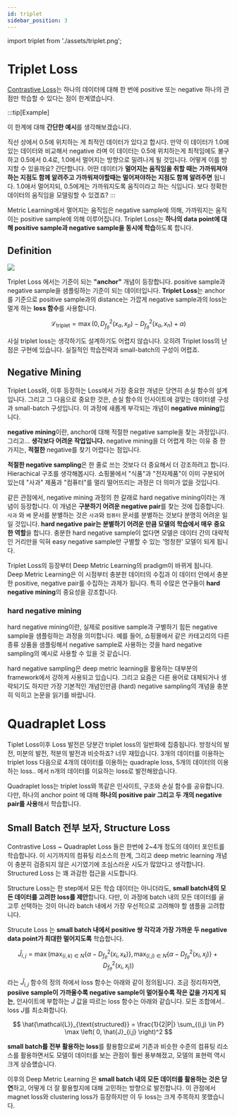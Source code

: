 ```yaml
---
id: triplet
sidebar_position: 3
---
```

import triplet from './assets/triplet.png';

# Triplet Loss

[Contrastive Loss](/docs/concepts/deeplearning/loss/contrastive.md)는 하나의 데이터에 대해 한 번에 positive 또는 negative 하나의 관점만 학습할 수 있다는 점이 한계였습니다.

:::tip[Example]

이 한계에 대해 **간단한 예시**를 생각해보겠습니다.

직선 상에서 0.5에 위치하는 게 최적인 데이터가 있다고 합시다. 만약 이 데이터가 1.0에 있는 데이터와 비교해서 negative 라며 이 데이터는 0.5에 위치하는게 최적임에도 불구하고 0.5에서 0.4로, 1.0에서 멀어지는 방향으로 밀려나게 될 것입니다. 어떻게 이를 방지할 수 있을까요? 간단합니다. 어떤 데이터가 **멀어지는 움직임을 취할 때는 가까워져야하는 지점도 함께 알려주고 가까워져야할때는 멀어져야하는 지점도 함께 알려주면** 됩니다. 1.0에서 멀어지되, 0.5에게는 가까워지도록 움직이라고 하는 식입니다. 보다 정확한 데이터의 움직임을 모델링할 수 있겠죠?
:::

Metric Learning에서 멀어지는 움직임은 negative sample에 의해, 가까워지는 움직이는 positive sample에 의해 이루어집니다. Triplet Loss는 **하나의 data point에 대해 positive sample과 negative sample을 동시에 학습**하도록 합니다.

## Definition

<div style={{textAlign: 'Center'}}>
    <img src={triplet} style={{border: 'solid', width: 700}} />
</div>

Triplet Loss 에서는 기준이 되는 **"anchor"** 개념이 등장합니다. positive sample과 negative sample을 샘플링하는 기준이 되는 데이터입니다. **Triplet Loss**는 anchor를 기준으로 positive sample과의 distance는 가깝게 negative sample과의 loss는 멀게 하는 **loss 함수**를 사용합니다.

$$
\mathcal{L}_{\text{triplet}} = \max \left( 0, D^2_{f_\theta}(x_a, x_p) - D^2_{f_\theta}(x_a, x_n) + \alpha \right)
$$

사실 triplet loss는 생각하기도 설계하기도 어렵지 않습니다. 오히려 Triplet loss의 난점은 구현에 있습니다. 실질적인 학습전략과 small-batch의 구성이 어렵죠.

## Negative Mining

Triplet Loss와, 이후 등장하는 Loss에서 가장 중요한 개념은 당연히 손실 함수의 설계입니다. 그리고 그 다음으로 중요한 것은, 손실 함수의 인사이트에 걸맞는 데이터셑 구성과 small-batch 구성입니다. 이 과정에 새롭게 부각되는 개념이 **negative mining**입니다. 

**negative mining**이란, anchor에 대해 적절한 negative sample을 찾는 과정입니다. 그리고... **생각보다 어려운 작업입니다.** negative mining을 더 어렵게 하는 이유 중 한 가지는, **적절한** negative를 찾기 어렵다는 점입니다. 

**적절한 negative sampling**은 한 줄로 쓰는 것보다 더 중요해서 더 강조하려고 합니다. Hierachical 구조를 생각해봅시다. 쇼핑몰에서 "식품"과 "전자제품"이 이미 구분되어 있는데 "사과" 제품과 "컴퓨터"를 멀리 떨어뜨리는 과정은 더 의미가 없을 것입니다. 

같은 관점에서, negative mining 과정의 한 갈래로 hard negative mining이라는 개념이 등장합니다. 이 개념은 **구분하기 어려운 negative pair**를 찾는 것에 집중합니다. `사과` 와 `배` 문서를 분별하는 것은 `사과`와 `컴퓨터` 문서를 분별하는 것보다 분명히 어려운 일일 것입니다. **hard negative pair는 분별하기 어려운 만큼 모델의 학습에서 매우 중요한 역할**을 합니다. 충분한 hard negative sample이 없다면 모델은 데이터 간의 대략적인 거리만을 익혀 easy negative sample만 구별할 수 있는 '멍청한' 모델이 되게 됩니다. 

Triplet Loss의 등장부터 Deep Metric Learning의 pradigm이 바뀌게 됩니다. Deep Metric Learning은 이 시점부터 충분한 데이터의 수집과 이 데이터 안에서 충분한 positive, negative pair를 수집하는 과제가 됩니다. 특히 수많은 연구들이 **hard negative mining**의 중요성을 강조합니다. 

### hard negative mining

hard negative mining이란, 실제로 positive sample과 구별하기 힘든 negative sample을 샘플링하는 과정을 의미합니다. 예를 들어, 쇼핑몰에서 같은 카테고리의 다른 종류 상품을 샘플링해서 negative sample로 사용하는 것을 hard negative sampling의 예시로 사용할 수 있을 것 같습니다. 

hard negative sampling은 deep metric learning을 활용하는 대부분의 framework에서 강하게 사용되고 있습니다. 그리고 요즘은 다른 용어로 대체되거나 생략되기도 하지만 가장 기본적인 개념인만큼 (hard) negative sampling의 개념을 충분히 익히고 논문을 읽기를 바랍니다. 


# Quadraplet Loss

Tiplet Loss이후 Loss 발전은 당분간 triplet loss의 일반화에 집중됩니다. 방정식의 발전, 미분의 발전, 적분의 발전과 비슷하죠? 너무 재밌습니다. 3개의 데이터를 이용하는 triplet loss 다음으로 4개의 데이터를 이용하는 quadraple loss, 5개의 데이터의 이용하는 loss.. 에서 n개의 데이터를 이요하는 loss로 발전해왔습니다.

Quadraplet loss는 triplet loss와 똑같은 인사이트, 구조와 손실 함수를 공유합니다. 다만, 하나의 anchor point 에 대해 **하나의 positive pair 그리고 두 개의 negative pair를 사용**해서 학습합니다.

## Small Batch 전부 보자, Structure Loss

Contrastive Loss ~ Quadraplet Loss 들은 한번에 2~4개 정도의 데이터 포인트를 학습합니다. 이 시기까지의 컴퓨팅 리소스의 한계, 그리고 deep metric learning 개념이 충분히 검증되지 않은 시기였기에 조심스러운 시도가 많았다고 생각합니다. Structured Loss 는 꽤 과감한 접근을 시도합니다.

Structure Loss는 한 step에서 모든 학습 데이터는 아니더라도, **small batch내의 모든 데이터를 고려한 loss를 제안**합니다. 다만, 이 과정에 batch 내의 모든 데이터를 골고루 선택하는 것이 아니라 batch 내에서 가장 우선적으로 고려해야 할 샘플을 고려합니다.

Strucute Loss 는 **small batch 내에서 positive 쌍 각각과 가장 가까운 두 negative data point가 최대한 멀어지도록** 학습합니다. 

$$
\hat{J}_{i,j} = \max \left( \max_{(i,k) \in N} \left\{ \alpha - D^2_{f_\theta}(x_i, x_k) \right\}, \max_{(l,j) \in N} \left\{ \alpha - D^2_{f_\theta}(x_l, x_j) \right\} + D^2_{f_\theta}(x_i, x_j) \right)
$$

라는 $\hat{J}_{i,j}$ 함수의 정의 하에서 loss 함수는 아래와 같이 정의됩니다. 조금 정리하자면, **posiive sample이 가까울수록 negative sample이 멀어질수록 작은 값을 가지게 되는**, 인사이트에 부합하는 $J$ 값을 따르는 loss 함수는 아래와 같습니다. 모든 조합에서.. loss $J$를 최소화합니다.

$$
\hat{\mathcal{L}}_{\text{structured}} = \frac{1}{2|P|} \sum_{(i,j) \in P} \max \left( 0, \hat{J}_{i,j} \right)^2
$$

**small batch를 전부 활용하는 loss**를 활용함으로써 기존과 비슷한 수준의 컴퓨팅 리소스를 활용하면서도 모델이 데이터를 보는 관점이 훨씬 풍부해졌고, 모델의 표현력 역시 크게 상승헀습니다.

이후의 Deep Metric Learning 은 **small batch 내의 모든 데이터를 활용하는 것은 당연**하고, 어떻게 더 잘 활용할지에 대해 고민하는 방향으로 발전합니다. 이 관점에서 magnet loss와 clustering loss가 등장하지만 이 두 loss는 크게 주목하지 못했습니다.
